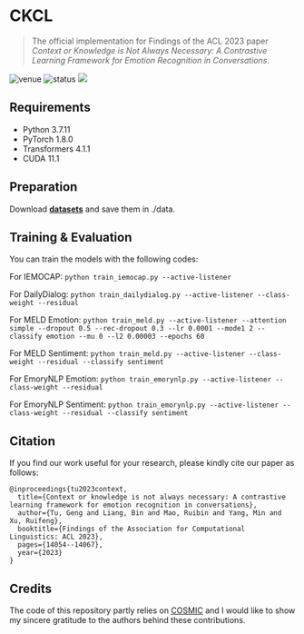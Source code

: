 # CKCL

> The official implementation for Findings of the ACL 2023 paper *Context or Knowledge is Not Always Necessary: A Contrastive Learning Framework for Emotion Recognition in Conversations*.

<img src="https://img.shields.io/badge/Venue-ACL--23-blue" alt="venue"/> <img src="https://img.shields.io/badge/Status-Accepted-success" alt="status"/> <img src="https://img.shields.io/badge/Issues-Welcome-red">

## Requirements
* Python 3.7.11
* PyTorch 1.8.0
* Transformers 4.1.1
* CUDA 11.1

## Preparation
Download [**datasets**](https://drive.google.com/file/d/1I47mbbHSc2vkNXZs_NjRng-7cglqDdSd/view?usp=drive_link) and save them in ./data.

## Training & Evaluation
You can train the models with the following codes:

For IEMOCAP: ```python train_iemocap.py --active-listener```

For DailyDialog: ```python train_dailydialog.py --active-listener --class-weight --residual```

For MELD Emotion: ```python train_meld.py --active-listener --attention simple --dropout 0.5 --rec-dropout 0.3 --lr 0.0001 --mode1 2 --classify emotion --mu 0 --l2 0.00003 --epochs 60```

For MELD Sentiment: ```python train_meld.py --active-listener --class-weight --residual --classify sentiment```

For EmoryNLP Emotion: ```python train_emorynlp.py --active-listener --class-weight --residual```

For EmoryNLP Sentiment: ```python train_emorynlp.py --active-listener --class-weight --residual --classify sentiment```

## Citation
If you find our work useful for your research, please kindly cite our paper as follows:

```
@inproceedings{tu2023context,
  title={Context or knowledge is not always necessary: A contrastive learning framework for emotion recognition in conversations},
  author={Tu, Geng and Liang, Bin and Mao, Ruibin and Yang, Min and Xu, Ruifeng},
  booktitle={Findings of the Association for Computational Linguistics: ACL 2023},
  pages={14054--14067},
  year={2023}
}
```

## Credits
The code of this repository partly relies on [COSMIC](https://github.com/declare-lab/conv-emotion/tree/master/COSMIC) and I would like to show my sincere gratitude to the authors behind these contributions.

